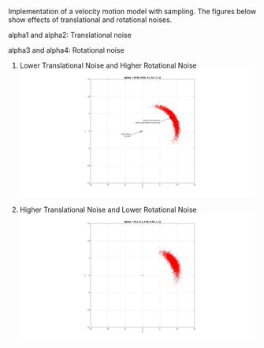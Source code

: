 Implementation of a velocity motion model with sampling. The figures below show effects of translational and rotational noises.

alpha1 and alpha2: Translational noise

alpha3 and alpha4: Rotational noise

1. Lower Translational Noise and Higher Rotational Noise
![Alt text](figures/plot1.jpg?raw=true "Lower Translational Noise and Higher Rotational Noise")

2. Higher Translational Noise and Lower Rotational Noise
![Alt text](figures/plot2.jpg?raw=true "Higher Translational Noise and Lower Rotational Noise")
